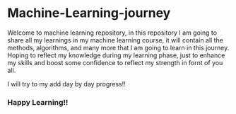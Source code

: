 # Machine-Learning-journey
Welcome to machine learning repository, in this repository I am going to share all my learnings in my machine learning course, it will contain
all the methods, algorithms, and many more that I am going to learn in this journey. Hoping to reflect my knowledge during my learning phase,
just to enhance my skills and boost some confidence to reflect my strength in fornt of you all.

I will try to my add day by day progress!!

### Happy Learning!!

 
